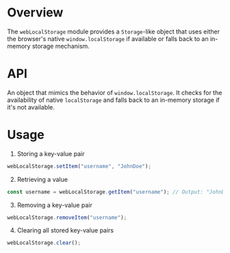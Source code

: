 # Overview

The `webLocalStorage` module provides a `Storage`-like object that uses either the browser's native `window.localStorage` if available or falls back to an in-memory storage mechanism.

# API

An object that mimics the behavior of `window.localStorage`. It checks for the availability of native `localStorage` and falls back to an in-memory storage if it's not available.

# Usage

1. Storing a key-value pair

```typescript
webLocalStorage.setItem("username", "JohnDoe");
```

2. Retrieving a value

```typescript
const username = webLocalStorage.getItem("username"); // Output: "JohnDoe"
```

3. Removing a key-value pair

```typescript
webLocalStorage.removeItem("username");
```

4. Clearing all stored key-value pairs

```typescript
webLocalStorage.clear();
```
